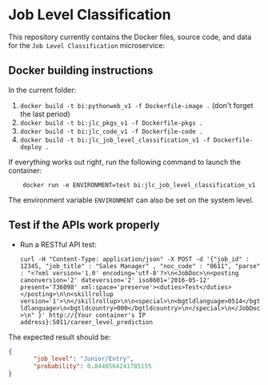 # Job Level Classification


This repository currently contains the Docker files, source code, and data for the `Job Level Classification` microservice:


## Docker building instructions

In the current folder:

1. `docker build -t bi:pythonweb_v1 -f Dockerfile-image .` (don't forget the last period)
2. `docker build -t bi:jlc_pkgs_v1 -f Dockerfile-pkgs .`
3. `docker build -t bi:jlc_code_v1 -f Dockerfile-code .`
4. `docker build -t bi:jlc_job_level_classification_v1 -f Dockerfile-deploy .`



If everything works out right, run the following command to launch the container:

        docker run -e ENVIRONMENT=test bi:jlc_job_level_classification_v1


The environment variable `ENVIRONMENT` can also be set on the system level.


## Test if the APIs work properly
* Run a RESTful API test:
  
    `curl -H "Content-Type: application/json" -X POST -d '{"job_id" : 12345, "job_title" : "Sales Manager" , "noc_code" : "0611", "parse" : "<?xml version='1.0' encoding='utf-8'?>\n<JobDoc>\n<posting canonversion='2' dateversion='2' iso8601='2016-05-12' present='736098' xml:space='preserve'><duties>Test</duties></posting>\n\n<skillrollup version='1'>\n</skillrollup>\n\n<special>\n<bgtldlanguage>0514</bgtldlanguage>\n<bgtldcountry>000</bgtldcountry>\n</special>\n</JobDoc>\n" }' http://{Your container's IP address}:5011/career_level_prediction`

The expected result should be:
   ```json
   {
          "job_level": "Junior/Entry",
          "probability": 0.8440564241785155
   }
   ```


